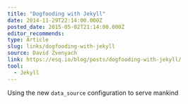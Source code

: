 ```yaml
---
title: "Dogfooding with Jekyll"
date: 2014-11-29T22:14:00.000Z
posted_date: 2015-05-02T21:14:00.000Z
editor_recommends:
type: Article
slug: links/dogfooding-with-jekyll
source: David Zvenyach
link: https://esq.io/blog/posts/dogfooding-with-jekyll/
tool:
  - Jekyll
---
```

Using the new `data_source` configuration to serve mankind



